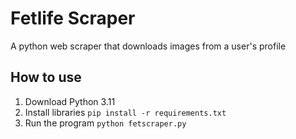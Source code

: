 # Fetlife Scraper

A python web scraper that downloads images from a user's profile

## How to use

1) Download Python 3.11
2) Install libraries `pip install -r requirements.txt`
3) Run the program `python fetscraper.py`
